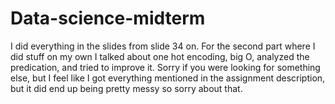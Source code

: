 # Data-science-midterm

I did everything in the slides from slide 34 on.
For the second part where I did stuff on my own I talked about one hot encoding, big O, analyzed the predication, and tried to improve it.
Sorry if you were looking for something else, but I feel like I got everything mentioned in the assignment description, but it did end up being pretty messy so sorry about that.
